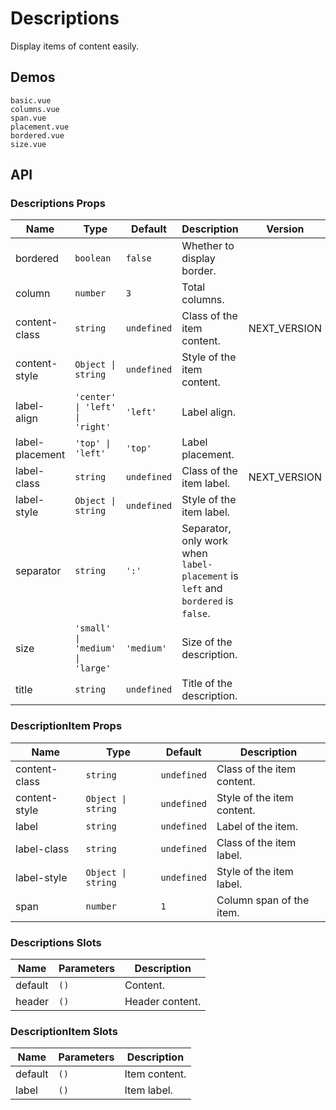 # Descriptions

<!--single-column-->

Display items of content easily.

## Demos

```demo
basic.vue
columns.vue
span.vue
placement.vue
bordered.vue
size.vue
```

## API

### Descriptions Props

| Name | Type | Default | Description | Version |
| --- | --- | --- | --- | --- |
| bordered | `boolean` | `false` | Whether to display border. |  |
| column | `number` | `3` | Total columns. |  |
| content-class | `string` | `undefined` | Class of the item content. | NEXT_VERSION |
| content-style | `Object \| string` | `undefined` | Style of the item content. |  |
| label-align | `'center' \| 'left' \| 'right'` | `'left'` | Label align. |  |
| label-placement | `'top' \| 'left'` | `'top'` | Label placement. |  |
| label-class | `string` | `undefined` | Class of the item label. | NEXT_VERSION |
| label-style | `Object \| string` | `undefined` | Style of the item label. |  |
| separator | `string` | `':'` | Separator, only work when `label-placement` is `left` and 　`bordered` is `false`.　 |  |
| size | `'small' \| 'medium' \| 'large'` | `'medium'` | Size of the description. |  |
| title | `string` | `undefined` | Title of the description. |  |

### DescriptionItem Props

| Name | Type | Default | Description |
| --- | --- | --- | --- |
| content-class | `string` | `undefined` | Class of the item content. |
| content-style | `Object \| string` | `undefined` | Style of the item content. |
| label | `string` | `undefined` | Label of the item. |
| label-class | `string` | `undefined` | Class of the item label. |
| label-style | `Object \| string` | `undefined` | Style of the item label. |
| span | `number` | `1` | Column span of the item. |

### Descriptions Slots

| Name    | Parameters | Description     |
| ------- | ---------- | --------------- |
| default | `()`       | Content.        |
| header  | `()`       | Header content. |

### DescriptionItem Slots

| Name    | Parameters | Description   |
| ------- | ---------- | ------------- |
| default | `()`       | Item content. |
| label   | `()`       | Item label.   |
